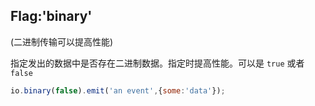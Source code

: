 ## Flag:'binary'

(二进制传输可以提高性能)

指定发出的数据中是否存在二进制数据。指定时提高性能。可以是 `true` 或者 `false`

```js
io.binary(false).emit('an event',{some:'data'});
```
